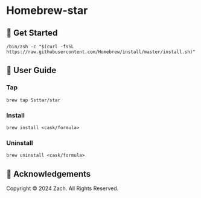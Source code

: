 # Homebrew-star

## 🏃 Get Started

```shell
/bin/zsh -c "$(curl -fsSL https://raw.githubusercontent.com/Homebrew/install/master/install.sh)"
```

## 🍺 User Guide

### Tap

```shell
brew tap Ssttar/star
```

### Install

```shell
brew install <cask/formula>
```

### Uninstall

```shell
brew uninstall <cask/formula>
```

## 🥰 Acknowledgements

Copyright © 2024 Zach. All Rights Reserved.

